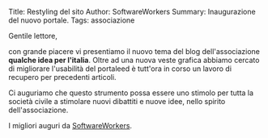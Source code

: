 Title: Restyling del sito
Author: SoftwareWorkers
Summary: Inaugurazione del nuovo portale.
Tags: associazione

Gentile lettore,

con grande piacere vi presentiamo il nuovo tema del blog dell'associazione **qualche idea per l'italia**. Oltre ad una nuova veste grafica abbiamo cercato di migliorare l'usabilità del portaleed è tutt'ora in corso un lavoro di recupero per precedenti articoli.

Ci auguriamo che questo strumento possa essere uno stimolo per tutta la società civile a stimolare nuovi dibattiti e nuove idee, nello spirito dell'associazione.

I migliori auguri da [SoftwareWorkers](http://softwareworkers.it).

